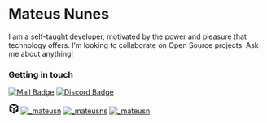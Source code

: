 # Mateus Nunes

<p>I am a self-taught developer, motivated by the power and pleasure that technology offers. I’m looking to collaborate on Open Source projects. Ask me about anything!</p> 

<!--
[![Top Langs](https://github-readme-stats.vercel.app/api/top-langs/?username=mateusnssp&layout=compact&langs_count=9&hide=html,css,jupyter+notebook&hide_border=true&theme=radical&bg_color=30,0d0d0d,191919&title_color=fff&text_color=fff&icon_color=79ff97)](https://github.com/anuraghazra/github-readme-stats)


![Mateus's GitHub stats](https://github-readme-stats.vercel.app/api?username=mateusnssp&show_icons=true&theme=radical&hide_border=true&bg_color=30,0d0d0d,191919)
-->


<!--
### Skills

<code><img src="./icons/html5.svg" width="30px"></code>
<code><img src="./icons/css3.svg" width="30px"></code>
<code><img src="./icons/javascript.svg" width="30px"></code>
<code><img src="./icons/python.svg" width="30px"></code>
<code><img src="./icons/electron.svg" width="30px"></code>
<code><img src="./icons/node.svg" width="30px"></code>
<code><img src="./icons/c-sharp.svg" width="30px"></code>
<code><img src="./icons/c.svg" width="30px"></code>
<code><img src="./icons/git.svg" width="30px"></code>

-->

### Getting in touch

<!--
[![Instagram Badge](https://img.shields.io/badge/-Instagram-6633cc?style=flat-square&labelColor=6633cc&logo=instagram&logoColor=white&link=https://_mateusn)](https://instagram.com/_mateusn) 
[![Linkedin Badge](https://img.shields.io/badge/-Mateus%20Nunes-6633cc?style=flat-square&logo=Protonmail&logoColor=white&link=mailto:mateusnss@protonmail.ch)](mailto:mateusnss@protonmail.ch)
[![Discord Badge](https://img.shields.io/badge/-mateusnssp%234206-6633cc?style=flat-square&logo=discord&logoColor=white&link=)](mateusnssp#4206)
-->
[![Mail Badge](https://img.shields.io/badge/-Mateus%20Nunes-000?style=flat-square&logo=Protonmail&logoColor=white&link=mailto:mateusnss@protonmail.ch)](mailto:mateusnss@protonmail.ch)
[![Discord Badge](https://img.shields.io/badge/-mateusnssp%234206-000?style=flat-square&logo=discord&logoColor=white&link=)](mateusnssp#4206) 

<a href="https://codesandbox.io/u/mateusnssp"><img alt="Mateus Nunes - CodeSandbox" width="20px" src="./icons/codesandbox.svg" /></a>
<a href="https://www.instagram.com/_mateusn/" target="blank"><img src="https://cdn.jsdelivr.net/npm/simple-icons@3.0.1/icons/instagram.svg" alt="_mateusn" height="20" width="20"></a>
<a href="https://twitter.com/_mateusns" target="blank"><img src="https://cdn.jsdelivr.net/npm/simple-icons@3.0.1/icons/twitter.svg" alt="_mateusns" height="20" width="20"></a>
<a href="" target="blank"><img src="https://cdn.jsdelivr.net/npm/simple-icons@3.0.1/icons/linkedin.svg" alt="_mateusn" height="20" width="20"></a>


<!--
**mateusnssp/mateusnssp** is a ✨ _special_ ✨ repository because its `README.md` (this file) appears on your GitHub profile.

Here are some ideas to get you started:

- 🔭 I’m currently working on ...
- 🌱 I’m currently learning C #, 2D games and web development
- 👯 I’m looking to collaborate on Open Source projects
- 🤔 I’m looking for help with ...
- 💬 Ask me about ...
- 📫 How to reach me: ...
- 😄 Pronouns: ...
- ⚡ Fun fact: ...

html, css, js
c#/dotnet, python, 
git,

-->

